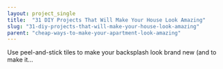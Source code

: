 ```yaml
---
layout: project_single
title:  "31 DIY Projects That Will Make Your House Look Amazing"
slug: "31-diy-projects-that-will-make-your-house-look-amazing"
parent: "cheap-ways-to-make-your-apartment-look-amazing"
---
```

Use peel-and-stick tiles to make your backsplash look brand new (and to make it…